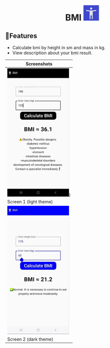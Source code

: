 <center><h1>BMI <img style="margin-right: 5px; width: 50px; height: 50px;" src="app/src/main/ic_launcher-playstore.png"></h1></center>

## 🌟Features

- Calculate bmi by height in sm and mass in kg.
- View description about your bmi result.

| Screenshots   |
|---------------|
| <img src="appScreenshots/photo_1.jpg" width=200>) |
| Screen 1  (light theme) |
| <img src="appScreenshots/photo_2.jpg" width=200> |
| Screen 2  (dark theme) |